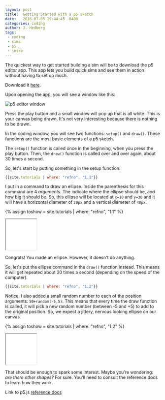 ```yaml
---
layout: post
title:  Getting Started with a p5 sketch
date:   2016-07-05 19:44:45 -0400
categories: coding
author: J. Hedberg
tags:
 - coding
 - sims
 - p5
 - intro
---
```



The quickest way to get started building a sim will be to download the p5 editor app. This app lets you build quick sims and see them in action without having to set up much.

Download it [here](https://p5js.org/download/#editor).

Upon opening the app, you will see a window like this:

![p5 editor window]({{site.baseurl}}/post-imgs/p5-window.jpg)

Press the play button and a small window will pop up that is all white. This is your canvas being drawn. It's not very interesting because there is nothing to be drawn.

In the coding window, you will see two functions: `setup()` and  `draw()`. These functions are the most basic elements of a p5 sketch.

The `setup()` function is called once in the beginning, when you press the play button. Then, the `draw()` function is called over and over again, about 30 times a second.

So, let's start by putting something in the setup function:


```javascript
{{site.tutorials | where: "refno", "1.1"}}
```

I put in a command to draw an ellipse. Inside the parenthesis for this command are 4 *arguments*. The indicate where the ellipse should be, and how big it should be. So, this ellipse will be located at `x=10` and `y=30` and it will have a horizontal diameter of `20px` and a vertical diameter of `40px`.

{% assign toshow = site.tutorials | where: "refno", "1.1" %}

 <iframe class="tut-canvas" src="{{site.baseurl}}{{toshow[0].url}}.html" width="100" height="100"></iframe>

Congrats! You made an ellipse. However, it doesn't do anything.

So, let's put the ellipse command in the `draw()` function instead. This means it will get repeated about 30 times a second (depending on the speed of the computer).

```javascript
{{site.tutorials | where: "refno", "1.2"}}
```

Notice, I also added a small random number to each of the position arguments: `50+random(-5,5)`. This means that every time the draw function is called, it will pick a new random number (between -5 and +5) to add to the original position. So, we expect a jittery, nervous looking ellipse on our canvas.

{% assign toshow = site.tutorials | where: "refno", "1.2" %}

 <iframe class="tut-canvas"  src="{{site.baseurl}}{{toshow[0].url}}.html" width="100" height="100"></iframe>

 That should be enough to spark some interest. Maybe you're wondering: _are there other shapes?_ For sure. You'll need to consult the reference docs to learn how they work.

 Link to p5.js [reference docs](http://p5js.org/reference/#group-Shape)
